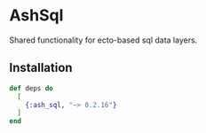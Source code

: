 # AshSql

Shared functionality for ecto-based sql data layers.

## Installation

```elixir
def deps do
  [
    {:ash_sql, "~> 0.2.16"}
  ]
end
```
